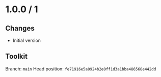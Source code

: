 # 1.0.0 / 1

## Changes

- Initial version

## Toolkit

Branch: `main`
Head position: `fe71916e5a0924b2e0ff1d3a1bba486568e442dd`
